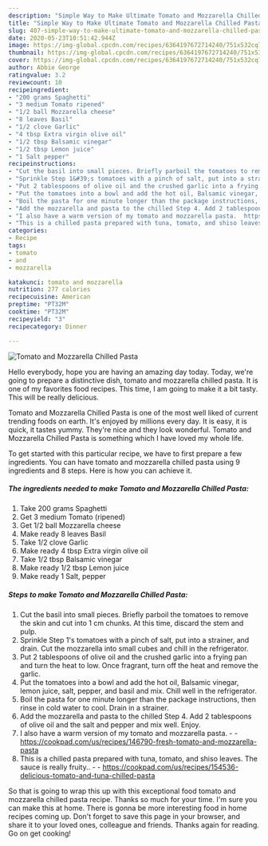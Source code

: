 ```yaml
---
description: "Simple Way to Make Ultimate Tomato and Mozzarella Chilled Pasta"
title: "Simple Way to Make Ultimate Tomato and Mozzarella Chilled Pasta"
slug: 407-simple-way-to-make-ultimate-tomato-and-mozzarella-chilled-pasta
date: 2020-05-23T10:51:42.944Z
image: https://img-global.cpcdn.com/recipes/6364197672714240/751x532cq70/tomato-and-mozzarella-chilled-pasta-recipe-main-photo.jpg
thumbnail: https://img-global.cpcdn.com/recipes/6364197672714240/751x532cq70/tomato-and-mozzarella-chilled-pasta-recipe-main-photo.jpg
cover: https://img-global.cpcdn.com/recipes/6364197672714240/751x532cq70/tomato-and-mozzarella-chilled-pasta-recipe-main-photo.jpg
author: Abbie George
ratingvalue: 3.2
reviewcount: 10
recipeingredient:
- "200 grams Spaghetti"
- "3 medium Tomato ripened"
- "1/2 ball Mozzarella cheese"
- "8 leaves Basil"
- "1/2 clove Garlic"
- "4 tbsp Extra virgin olive oil"
- "1/2 tbsp Balsamic vinegar"
- "1/2 tbsp Lemon juice"
- "1 Salt pepper"
recipeinstructions:
- "Cut the basil into small pieces. Briefly parboil the tomatoes to remove the skin and cut into 1 cm chunks. At this time, discard the stem and pulp."
- "Sprinkle Step 1&#39;s tomatoes with a pinch of salt, put into a strainer, and drain. Cut the mozzarella into small cubes and chill in the refrigerator."
- "Put 2 tablespoons of olive oil and the crushed garlic into a frying pan and turn the heat to low. Once fragrant, turn off the heat and remove the garlic."
- "Put the tomatoes into a bowl and add the hot oil, Balsamic vinegar, lemon juice, salt, pepper, and basil and mix. Chill well in the refrigerator."
- "Boil the pasta for one minute longer than the package instructions, then rinse in cold water to cool. Drain in a strainer."
- "Add the mozzarella and pasta to the chilled Step 4. Add 2 tablespoons of olive oil and the salt and pepper and mix well. Enjoy."
- "I also have a warm version of my tomato and mozzarella pasta.  https://cookpad.com/us/recipes/146790-fresh-tomato-and-mozzarella-pasta"
- "This is a chilled pasta prepared with tuna, tomato, and shiso leaves. The sauce is really fruity..  https://cookpad.com/us/recipes/154536-delicious-tomato-and-tuna-chilled-pasta"
categories:
- Recipe
tags:
- tomato
- and
- mozzarella

katakunci: tomato and mozzarella 
nutrition: 277 calories
recipecuisine: American
preptime: "PT32M"
cooktime: "PT32M"
recipeyield: "3"
recipecategory: Dinner

---
```



![Tomato and Mozzarella Chilled Pasta](https://img-global.cpcdn.com/recipes/6364197672714240/751x532cq70/tomato-and-mozzarella-chilled-pasta-recipe-main-photo.jpg)

Hello everybody, hope you are having an amazing day today. Today, we're going to prepare a distinctive dish, tomato and mozzarella chilled pasta. It is one of my favorites food recipes. This time, I am going to make it a bit tasty. This will be really delicious.



Tomato and Mozzarella Chilled Pasta is one of the most well liked of current trending foods on earth. It's enjoyed by millions every day. It is easy, it is quick, it tastes yummy. They're nice and they look wonderful. Tomato and Mozzarella Chilled Pasta is something which I have loved my whole life.


To get started with this particular recipe, we have to first prepare a few ingredients. You can have tomato and mozzarella chilled pasta using 9 ingredients and 8 steps. Here is how you can achieve it.

<!--inarticleads1-->

##### The ingredients needed to make Tomato and Mozzarella Chilled Pasta:

1. Take 200 grams Spaghetti
1. Get 3 medium Tomato (ripened)
1. Get 1/2 ball Mozzarella cheese
1. Make ready 8 leaves Basil
1. Take 1/2 clove Garlic
1. Make ready 4 tbsp Extra virgin olive oil
1. Take 1/2 tbsp Balsamic vinegar
1. Make ready 1/2 tbsp Lemon juice
1. Make ready 1 Salt, pepper




<!--inarticleads2-->

##### Steps to make Tomato and Mozzarella Chilled Pasta:

1. Cut the basil into small pieces. Briefly parboil the tomatoes to remove the skin and cut into 1 cm chunks. At this time, discard the stem and pulp.
1. Sprinkle Step 1&#39;s tomatoes with a pinch of salt, put into a strainer, and drain. Cut the mozzarella into small cubes and chill in the refrigerator.
1. Put 2 tablespoons of olive oil and the crushed garlic into a frying pan and turn the heat to low. Once fragrant, turn off the heat and remove the garlic.
1. Put the tomatoes into a bowl and add the hot oil, Balsamic vinegar, lemon juice, salt, pepper, and basil and mix. Chill well in the refrigerator.
1. Boil the pasta for one minute longer than the package instructions, then rinse in cold water to cool. Drain in a strainer.
1. Add the mozzarella and pasta to the chilled Step 4. Add 2 tablespoons of olive oil and the salt and pepper and mix well. Enjoy.
1. I also have a warm version of my tomato and mozzarella pasta. -  - https://cookpad.com/us/recipes/146790-fresh-tomato-and-mozzarella-pasta
1. This is a chilled pasta prepared with tuna, tomato, and shiso leaves. The sauce is really fruity.. -  - https://cookpad.com/us/recipes/154536-delicious-tomato-and-tuna-chilled-pasta




So that is going to wrap this up with this exceptional food tomato and mozzarella chilled pasta recipe. Thanks so much for your time. I'm sure you can make this at home. There is gonna be more interesting food in home recipes coming up. Don't forget to save this page in your browser, and share it to your loved ones, colleague and friends. Thanks again for reading. Go on get cooking!
